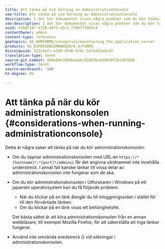 ```yaml
---
title: Att tänka på vid körning av AdministrationConsole
seo-title: Att tänka på vid körning av AdministrationConsole
description: I det här dokumentet visas några punkter som du bör tänka på när du kör administrationskonsolen.
seo-description: I det här dokumentet visas några punkter som du bör tänka på när du kör administrationskonsolen.
uuid: e260f187-4728-44f3-a5c1-7388ff3965c4
contentOwner: admin
content-type: reference
geptopics: SG_AEMFORMS/categories/maintaining_the_application_server
products: SG_EXPERIENCEMANAGER/6.4/FORMS
discoiquuid: 525c4afc-e109-4546-b78c-1efee63edc43
translation-type: tm+mt
source-git-commit: d04e08e105bba2e6c92d93bcb58839f1b5307bd8
workflow-type: tm+mt
source-wordcount: '146'
ht-degree: 0%

---
```



# Att tänka på när du kör administrationskonsolen {#considerations-when-running-administrationconsole}

Detta är några saker att tänka på när du kör administrationskonsolen:

* Om du öppnar administrationskonsolen med URL:en `https://*[hostname]*:*[port]*/adminui` får det angivna värdnamnet inte innehålla understreck. I annat fall kanske länkar till vissa delar av administrationskonsolen inte fungerar som de ska.
* Om du kör administrationskonsolen i Utforskaren i Windows på ett japanskt operativsystem kan du få följande problem:

   * När du klickar på en länk återgår du till inloggningssidan i stället för till den förväntade länken.
   * Om du klickar på en länk visas ett behörighetsfel.

   Det bästa sättet är att köra administrationskonsolen från en annan webbläsare, till exempel Mozilla Firefox, för att säkerställa att inga länkar fungerar.

* Använd inte omvända snedstreck () vid sökningar i administrationskonsolen.

